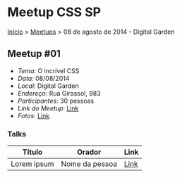 Meetup CSS SP
======

[Início](../README.md) > [Meetups](../meetups.md) > 08 de agosto de 2014 - Digital Garden

## Meetup #01

* *Tema*: O incrível CSS
* *Data:* 08/08/2014
* *Local:* Digital Garden
* *Endereço*: Rua Girassol, 983
* *Participantes*: 30 pessoas
* *Link do Meetup*: [Link](http://www.meetup.com/CSS-Brasil/events/194761202/) 
* *Fotos*: [Link](http://www.google.com)

### Talks

| Título         | Orador         | Link                          |
| -------------  | -------------  | ----------------------------- |
| Lorem ipsum    | Nome da pessoa | [Link](http://www.google.com) |
